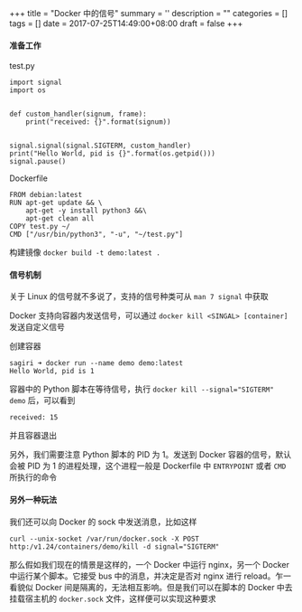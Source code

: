 
+++
title = "Docker 中的信号"
summary = ''
description = ""
categories = []
tags = []
date = 2017-07-25T14:49:00+08:00
draft = false
+++

#### 准备工作

test.py
```
import signal
import os


def custom_handler(signum, frame):
    print("received: {}".format(signum))


signal.signal(signal.SIGTERM, custom_handler)
print("Hello World, pid is {}".format(os.getpid()))
signal.pause()
```

Dockerfile
```
FROM debian:latest
RUN apt-get update && \
    apt-get -y install python3 &&\
    apt-get clean all
COPY test.py ~/
CMD ["/usr/bin/python3", "-u", "~/test.py"]
```


构建镜像 `docker build -t demo:latest .`



#### 信号机制

关于 Linux 的信号就不多说了，支持的信号种类可从 `man 7 signal` 中获取

Docker 支持向容器内发送信号，可以通过 `docker kill <SINGAL> [container]` 发送自定义信号

创建容器

```
sagiri ➜ docker run --name demo demo:latest
Hello World, pid is 1
```

容器中的 Python 脚本在等待信号，执行 `docker kill --signal="SIGTERM" demo` 后，可以看到

```
received: 15
```

并且容器退出

另外，我们需要注意 Python 脚本的 PID 为 1。发送到 Docker 容器的信号，默认会被 PID 为 1 的进程处理，这个进程一般是 Dockerfile 中 `ENTRYPOINT` 或者 `CMD` 所执行的命令

#### 另外一种玩法

我们还可以向 Docker 的 sock 中发送消息，比如这样

```
curl --unix-socket /var/run/docker.sock -X POST  http:/v1.24/containers/demo/kill -d signal="SIGTERM"
```

那么假如我们现在的情景是这样的，一个 Docker 中运行 nginx，另一个 Docker 中运行某个脚本。它接受 bus 中的消息，并决定是否对 nginx 进行 reload。乍一看貌似 Docker 间是隔离的，无法相互影响。但是我们可以在脚本的 Docker 中去挂载宿主机的 `docker.sock` 文件，这样便可以实现这种要求

    